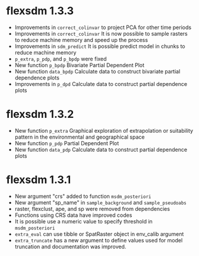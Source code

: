 # flexsdm 1.3.3
- Improvements in `correct_colinvar` to project PCA for other time periods
- Improvements in `correct_colinvar` It is now possible to sample rasters to reduce machine memory and speed up the process
- Improvements in `sdm_predict` It is possible predict model in chunks to reduce machine memory
- `p_extra`, `p_pdp`, and `p_bpdp` were fixed 
- New function `p_bpdp` Bivariate Partial Dependent Plot
- New function `data_bpdp` Calculate data to construct bivariate partial dependence plots
- Improvements in `p_dpd` Calculate data to construct partial dependence plots

# flexsdm 1.3.2

- New function `p_extra` Graphical exploration of extrapolation or suitability pattern in the environmental and geographical space
- New function `p_pdp` Partial Dependent Plot
- New function `data_pdp` Calculate data to construct partial dependence plots
 

# flexsdm 1.3.1

- New argument "crs" added to function `msdm_posteriori`
- New argument "sp_name" in `sample_background` and `sample_pseudoabs`
- raster, flexclust, ape, and sp were removed from dependencies  
- Functions using CRS data have improved codes
- It is possible use a numeric value to specify threshold in `msdm_posteriori` 
- `extra_eval` can use tibble or SpatRaster object in env_calib argument 
- `extra_truncate` has a new argument to define values used for model truncation and documentation was improved. 
# 
